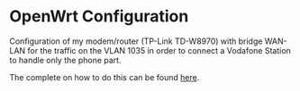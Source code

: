 # OpenWrt Configuration
Configuration of my modem/router (TP-Link TD-W8970) with bridge WAN-LAN for the traffic on the VLAN 1035 in order to connect a Vodafone Station to handle only the phone part.

The complete on how to do this can be found [here](http://beaglehot.github.io/2020/12/15/vodafone-station-as-ata.html).

